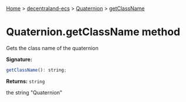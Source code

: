 [Home](./index) &gt; [decentraland-ecs](./decentraland-ecs.md) &gt; [Quaternion](./decentraland-ecs.quaternion.md) &gt; [getClassName](./decentraland-ecs.quaternion.getclassname.md)

# Quaternion.getClassName method

Gets the class name of the quaternion

**Signature:**
```javascript
getClassName(): string;
```
**Returns:** `string`

the string "Quaternion"
